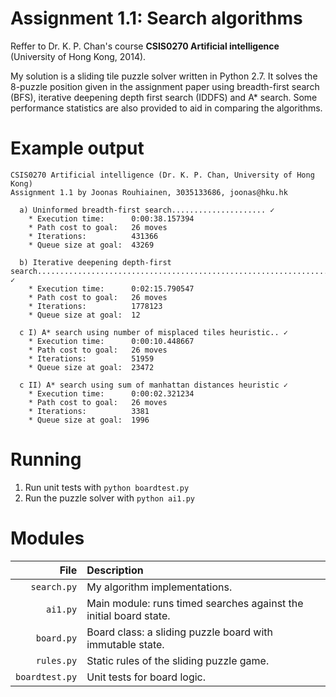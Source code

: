 Assignment 1.1: Search algorithms
=================
Reffer to
Dr. K. P. Chan's course **CSIS0270 Artificial intelligence**  (University of Hong Kong, 2014).

My solution is a sliding tile puzzle solver written in Python 2.7. It solves the 8-puzzle position given in the assignment paper using breadth-first search (BFS), iterative deepening depth first search (IDDFS) and A* search. Some performance statistics are also provided to aid in comparing the algorithms.

Example output
==============

```
CSIS0270 Artificial intelligence (Dr. K. P. Chan, University of Hong Kong)
Assignment 1.1 by Joonas Rouhiainen, 3035133686, joonas@hku.hk

  a) Uninformed breadth-first search..................... ✓
    * Execution time:      0:00:38.157394
    * Path cost to goal:   26 moves
    * Iterations:          431366
    * Queue size at goal:  43269

  b) Iterative deepening depth-first search........................................................................................ ✓
    * Execution time:      0:02:15.790547
    * Path cost to goal:   26 moves
    * Iterations:          1778123
    * Queue size at goal:  12

  c I) A* search using number of misplaced tiles heuristic.. ✓
    * Execution time:      0:00:10.448667
    * Path cost to goal:   26 moves
    * Iterations:          51959
    * Queue size at goal:  23472

  c II) A* search using sum of manhattan distances heuristic ✓
    * Execution time:      0:00:02.321234
    * Path cost to goal:   26 moves
    * Iterations:          3381
    * Queue size at goal:  1996

```

Running
=======

1. Run unit tests with `python boardtest.py`
2. Run the puzzle solver with `python ai1.py`

Modules
=======

File           | Description
--------------:|:-------------------------------------------------------------------------------
   `search.py` | My algorithm implementations.
      `ai1.py` | Main module: runs timed searches against the initial board state.
    `board.py` | Board class: a sliding puzzle board with immutable state.
    `rules.py` | Static rules of the sliding puzzle game.
`boardtest.py` | Unit tests for board logic.
